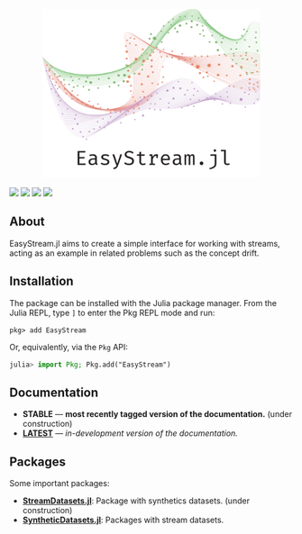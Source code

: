 <p align="center">
  <img src="docs/src/assets/logo-name.svg" height="300"><br>
</p>
  
[![][docs-dev-img]][docs-dev-url] [![][travis-img]][travis-url] [![][codecov-img]][codecov-url] [![][coverage-img]][coverage-url] 

## About

EasyStream.jl aims to create a simple interface for working with streams, acting as an example in related problems such as the concept drift.

## Installation

The package can be installed with the Julia package manager.
From the Julia REPL, type `]` to enter the Pkg REPL mode and run:

```
pkg> add EasyStream
```

Or, equivalently, via the `Pkg` API:

```julia
julia> import Pkg; Pkg.add("EasyStream")
```

## Documentation

- **STABLE** &mdash; **most recently tagged version of the documentation.** (under construction)
- [**LATEST**][docs-dev-url] &mdash; *in-development version of the documentation.*

## Packages

Some important packages:
- **[StreamDatasets.jl](https://github.com/ATISLabs/StreamDatasets.jl)**: Package with synthetics datasets. (under construction)
- **[SyntheticDatasets.jl](https://github.com/ATISLabs/SyntheticDatasets.jl)**: Packages with stream datasets. 

[docs-dev-img]: https://img.shields.io/badge/docs-dev-blue.svg
[docs-dev-url]: https://atislabs.github.io/EasyStream.jl/dev/

[travis-img]: https://travis-ci.com/ATISLabs/EasyStream.jl.svg?branch=master
[travis-url]: https://travis-ci.com/ATISLabs/EasyStream.jl

[codecov-img]: https://codecov.io/gh/ATISLabs/EasyStream.jl/branch/master/graph/badge.svg?token=13TrPsgakO
[codecov-url]: https://codecov.io/gh/ATISLabs/EasyStream.jl

[coverage-img]: https://coveralls.io/repos/github/ATISLabs/EasyStream.jl/badge.svg?branch=master
[coverage-url]: https://coveralls.io/github/ATISLabs/EasyStream.jl?branch=master
